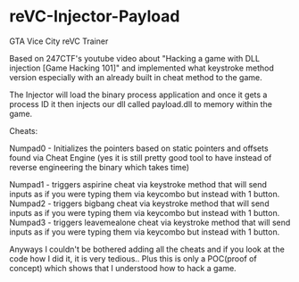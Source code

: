 # reVC-Injector-Payload
GTA Vice City reVC Trainer

Based on 247CTF's youtube video about "Hacking a game with DLL injection [Game Hacking 101]"
and implemented what keystroke method version especially with an already built in cheat method to the game.

The Injector will load the binary process application and once it gets a process ID it then injects our dll called payload.dll to memory within the game.

Cheats:

Numpad0 - Initializes the pointers based on static pointers and offsets found via Cheat Engine 
(yes it is still pretty good tool to have instead of reverse engineering the binary which takes time)

Numpad1 - triggers aspirine cheat via keystroke method that will send inputs as if you were typing them via keycombo but instead with 1 button.
Numpad2 - triggers bigbang cheat via keystroke method that will send inputs as if you were typing them via keycombo but instead with 1 button.
Numpad3 - triggers leavemealone cheat via keystroke method that will send inputs as if you were typing them via keycombo but instead with 1 button.

Anyways I couldn't be bothered adding all the cheats and if you look at the code how I did it, it is very tedious..
Plus this is only a POC(proof of concept) which shows that I understood how to hack a game.
